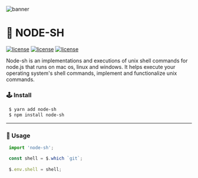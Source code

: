 ![banner](https://user-images.githubusercontent.com/41784860/168438812-90eed635-2fe3-477e-8a25-6527036bffce.png)

# 🎉 NODE-SH
[![license](https://img.shields.io/badge/NodeJS-339933?style=for-the-badge&logo=Node.js&logoColor=fff)](https://nodejs.org/)
[![license](https://img.shields.io/badge/TypeSciprt-3178C6?style=for-the-badge&logo=TypeScript&logoColor=fff)](https://www.typescriptlang.org/)
[![license](https://img.shields.io/badge/license-MIT-9999FF?style=for-the-badge)](/LICENSE)

Node-sh is an implementations and executions of unix shell commands for node.js that runs on mac os, linux and windows.
It helps execute your operating system's shell commands, implement and functionalize unix commands.

### 🕹 Install
```bash
 $ yarn add node-sh
 $ npm install node-sh
```

---

### 📐 Usage
```ts
 import 'node-sh';

 const shell = $.which `git`;
 
 $.env.shell = shell;
```
